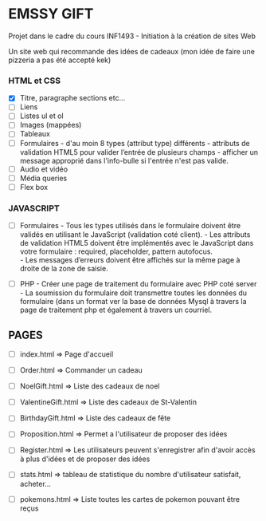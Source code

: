 # EMSSY GIFT
Projet dans le cadre du cours INF1493 - Initiation à la création de sites Web

Un site web qui recommande des idées de cadeaux (mon idée de faire une pizzeria a pas été accepté kek)

### HTML et CSS
- [X]  Titre, paragraphe sections etc...
- [ ]  Liens
- [ ]  Listes ul et ol
- [ ]  Images (mappées)
- [ ]  Tableaux
- [ ]  Formulaires
        - d'au moin 8 types (attribut type) différents
        - attributs de validation HTML5 pour valider l’entrée de plusieurs champs 
        - afficher un message approprié dans l'info-bulle si l'entrée n'est pas valide.
- [ ]  Audio et vidéo
- [ ]  Média queries
- [ ]  Flex box

### JAVASCRIPT

- [ ]  Formulaires
        - Tous les types utilisés dans le formulaire doivent être validés en utilisant le JavaScript (validation coté client).
        - Les attributs de validation HTML5 doivent être implémentés avec le JavaScript dans votre formulaire : required, placeholder, pattern autofocus.  
        - Les messages d’erreurs doivent être affichés sur la même page à droite de la zone de saisie.

- [ ]  PHP
        - Créer une page de traitement du formulaire avec PHP coté server
        - La soumission du formulaire doit transmettre toutes les données du formulaire (dans un format ver la base de données Mysql à travers la page de traitement php et également à travers un courriel. 

## PAGES 

- [ ] index.html => Page d'accueil
- [ ] Order.html => Commander un cadeau
- [ ] NoelGift.html => Liste des cadeaux de noel
- [ ] ValentineGift.html => Liste des cadeaux de St-Valentin
- [ ] BirthdayGift.html => Liste des cadeaux de fête
- [ ] Proposition.html => Permet a l'utilisateur de proposer des idées
- [ ] Register.html => Les utilisateurs peuvent s'enregistrer afin d'avoir accès à plus d'idées et de proposer des idées
- [ ] stats.html => tableau de statistique du nombre d'utilisateur satisfait, acheter...
- [ ] pokemons.html => Liste toutes les cartes de pokemon pouvant être reçus




